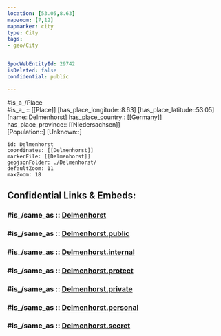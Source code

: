 ```yaml
---
location: [53.05,8.63] 
mapzoom: [7,12] 
mapmarker: city 
type: City
tags:
- geo/City


SpocWebEntityId: 29742
isDeleted: false
confidential: public

---
```

#is_a_/Place  
#is_a_ :: [[Place]] 
[has_place_longitude::8.63] 
[has_place_latitude::53.05] 
[name::Delmenhorst] 
has_place_country:: [[Germany]]  
has_place_province:: [[Niedersachsen]]  
[Population::] 
[Unknown::] 


```leaflet
id: Delmenhorst
coordinates: [[Delmenhorst]] 
markerFile: [[Delmenhorst]] 
geojsonFolder: ./Delmenhorst/
defaultZoom: 11 
maxZoom: 18
```


## Confidential Links & Embeds: 

### #is_/same_as :: [Delmenhorst](/_Standards/Earth/Continent/Europe/Europe~Central/Germany/Germany~West/Niedersachsen/counties~Niedersachsen/Delmenhorst.md) 

### #is_/same_as :: [Delmenhorst.public](/_public/Earth/Continent/Europe/Europe~Central/Germany/Germany~West/Niedersachsen/counties~Niedersachsen/Delmenhorst.public.md) 

### #is_/same_as :: [Delmenhorst.internal](/_internal/Earth/Continent/Europe/Europe~Central/Germany/Germany~West/Niedersachsen/counties~Niedersachsen/Delmenhorst.internal.md) 

### #is_/same_as :: [Delmenhorst.protect](/_protect/Earth/Continent/Europe/Europe~Central/Germany/Germany~West/Niedersachsen/counties~Niedersachsen/Delmenhorst.protect.md) 

### #is_/same_as :: [Delmenhorst.private](/_private/Earth/Continent/Europe/Europe~Central/Germany/Germany~West/Niedersachsen/counties~Niedersachsen/Delmenhorst.private.md) 

### #is_/same_as :: [Delmenhorst.personal](/_personal/Earth/Continent/Europe/Europe~Central/Germany/Germany~West/Niedersachsen/counties~Niedersachsen/Delmenhorst.personal.md) 

### #is_/same_as :: [Delmenhorst.secret](/_secret/Earth/Continent/Europe/Europe~Central/Germany/Germany~West/Niedersachsen/counties~Niedersachsen/Delmenhorst.secret.md)

